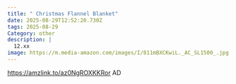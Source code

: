 ```yaml
---
title: " Christmas Flannel Blanket"
date: 2025-08-29T12:52:20.730Z
tags: 2025-08-29
Category: other
description: |
  12.xx
image: https://m.media-amazon.com/images/I/811mBXCKwiL._AC_SL1500_.jpg
---
```

https://amzlink.to/az0NgROXKKRor
AD